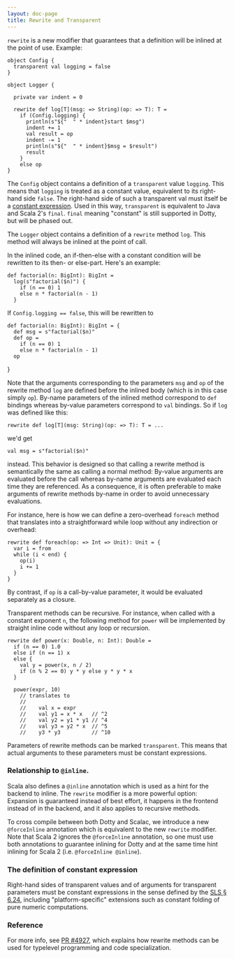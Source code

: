 ```yaml
---
layout: doc-page
title: Rewrite and Transparent
---
```


`rewrite` is a new modifier that guarantees that a definition will be
inlined at the point of use. Example:

    object Config {
      transparent val logging = false
    }

    object Logger {

      private var indent = 0

      rewrite def log[T](msg: => String)(op: => T): T =
        if (Config.logging) {
          println(s"${"  " * indent}start $msg")
          indent += 1
          val result = op
          indent -= 1
          println(s"${"  " * indent}$msg = $result")
          result
        }
        else op
    }

The `Config` object contains a definition of a `transparent` value
`logging`. This means that `logging` is treated as a constant value,
equivalent to its right-hand side `false`. The right-hand side of such
a transparent val must itself be a [constant
expression](#the-definition-of-constant-expression). Used in this way,
`transparent` is equivalent to Java and Scala 2's `final`. `final` meaning
"constant" is still supported in Dotty, but will be phased out.

The `Logger` object contains a definition of a `rewrite` method `log`.
This method will always be inlined at the point of call.

In the inlined code, an if-then-else with a constant condition will be
rewritten to its then- or else-part. Here's an example:

    def factorial(n: BigInt): BigInt =
      log(s"factorial($n)") {
        if (n == 0) 1
        else n * factorial(n - 1)
      }

If `Config.logging == false`, this will be rewritten to

    def factorial(n: BigInt): BigInt = {
      def msg = s"factorial($n)"
      def op =
        if (n == 0) 1
        else n * factorial(n - 1)
      op
  }

Note that the arguments corresponding to the parameters `msg` and `op`
of the rewrite method `log` are defined before the inlined body (which
is in this case simply `op`). By-name parameters of the inlined method
correspond to `def` bindings whereas by-value parameters correspond to
`val` bindings. So if `log` was defined like this:

    rewrite def log[T](msg: String)(op: => T): T = ...

we'd get

    val msg = s"factorial($n)"

instead. This behavior is designed so that calling a rewrite method is
semantically the same as calling a normal method: By-value arguments
are evaluated before the call whereas by-name arguments are evaluated
each time they are referenced. As a consequence, it is often
preferable to make arguments of rewrite methods by-name in order to
avoid unnecessary evaluations.

For instance, here is how we can define a zero-overhead `foreach` method
that translates into a straightforward while loop without any indirection or
overhead:

    rewrite def foreach(op: => Int => Unit): Unit = {
      var i = from
      while (i < end) {
        op(i)
        i += 1
      }
    }

By contrast, if `op` is a call-by-value parameter, it would be evaluated separately as a closure.

Transparent methods can be recursive. For instance, when called with a constant
exponent `n`, the following method for `power` will be implemented by
straight inline code without any loop or recursion.

    rewrite def power(x: Double, n: Int): Double =
      if (n == 0) 1.0
      else if (n == 1) x
      else {
        val y = power(x, n / 2)
        if (n % 2 == 0) y * y else y * y * x
      }

      power(expr, 10)
        // translates to
        //
        //    val x = expr
        //    val y1 = x * x   // ^2
        //    val y2 = y1 * y1 // ^4
        //    val y3 = y2 * x  // ^5
        //    y3 * y3          // ^10

Parameters of rewrite methods can be marked `transparent`. This means
that actual arguments to these parameters must be constant expressions.

### Relationship to `@inline`.

Scala also defines a `@inline` annotation which is used as a hint
for the backend to inline. The `rewrite` modifier is a more powerful
option: Expansion is guaranteed instead of best effort,
it happens in the frontend instead of in the backend, and it also applies
to recursive methods.

To cross compile between both Dotty and Scalac, we introduce a new `@forceInline`
annotation which is equivalent to the new `rewrite` modifier. Note that
Scala 2 ignores the `@forceInline` annotation, so one must use both
annotations to guarantee inlining for Dotty and at the same time hint inlining
for Scala 2 (i.e. `@forceInline @inline`).

### The definition of constant expression

Right-hand sides of transparent values and of arguments for transparent parameters
must be constant expressions in the sense defined by the [SLS §
6.24](https://www.scala-lang.org/files/archive/spec/2.12/06-expressions.html#constant-expressions),
including "platform-specific" extensions such as constant folding of
pure numeric computations.

### Reference

For more info, see [PR #4927](https://github.com/lampepfl/dotty/pull/4768), which explains how
rewrite methods can be used for typelevel programming and code specialization.
